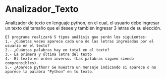 # Analizador_Texto


Analizador de texto en lenguaje python, en el cual, el usuario debe ingresar un texto del tamaño que el desee y también ingresar 3 letras de su elección.

```
El programa realizará 5 tipos análisis que serán los siguientes:
1.- ¿Cuántas veces aparece cada una de las letras ingresadas por el usuario en el texto?
2.- ¿Cuántas palabras hay en total en el texto?
3.- La primera y última letra del texto
4.- El texto en orden inverso. (Las palabras siguen siendo comprensibles).
5.- ¿Aparece python? Se muestra un mensaje indicando si aparece o no aparece la palabra "Python" en tu texto.
```